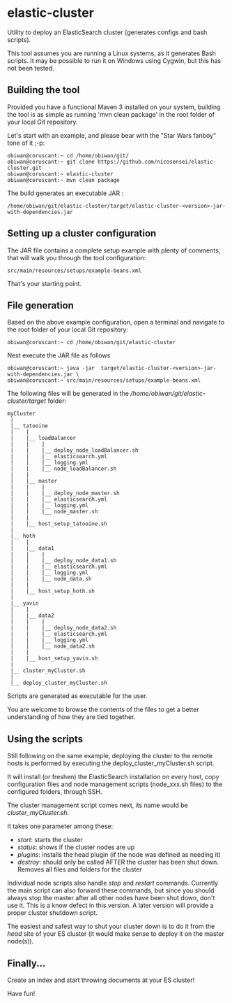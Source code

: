 elastic-cluster
=============

Utility to deploy an ElasticSearch cluster (generates configs and 
bash scripts). 

This tool assumes you are running a Linux systems, as it generates Bash 
scripts. It may be possible to run it on Windows using Cygwin, but this 
has not been tested.

Building the tool
-------------

Provided you have a functional Maven 3 installed on your system, 
building the tool is as simple as running 'mvn clean package' in the 
root folder of your local Git repository.

Let's start with an example, and please bear with the "Star Wars fanboy" tone of it ;-p:

    obiwan@coruscant:~ cd /home/obiwan/git/
    obiwan@coruscant:~ git clone https://github.com/nicosensei/elastic-cluster.git 
    obiwan@coruscant:~ elastic-cluster
    obiwan@coruscant:~ mvn clean package

The build generates an executable JAR : 

    /home/obiwan/git/elastic-cluster/target/elastic-cluster-<version>-jar-with-dependencies.jar

Setting up a cluster configuration
-------------

The JAR file contains a complete setup example with plenty of comments, 
that will walk you through the tool configuration:

    src/main/resources/setups/example-beans.xml

That's your starting point.

File generation
-------------

Based on the above example configuration, open a terminal and navigate 
to the root folder of your local Git repository:

    obiwan@coruscant:~ cd /home/obiwan/git/elastic-cluster

Next execute the JAR file as follows

    obiwan@coruscant:~ java -jar  target/elastic-cluster-<version>-jar-with-dependencies.jar \
    obiwan@coruscant:~ src/main/resources/setups/example-beans.xml

The following files will be generated in the 
*/home/obiwan/git/elastic-cluster/target* folder:

    myCluster
     |
     |__ tatooine
     |    |
     |    |__ loadBalancer
     |    |    |
     |    |    |__ deploy_node_loadBalancer.sh
     |    |    |__ elasticsearch.yml
     |    |    |__ logging.yml
     |    |    |__ node_loadBalancer.sh
     |    |
     |    |__ master
     |    |    |
     |    |    |__ deploy_node_master.sh
     |    |    |__ elasticsearch.yml
     |    |    |__ logging.yml
     |    |    |__ node_master.sh
     |    |
     |    |__ host_setup_tatooine.sh
     |
     |__ hoth
     |    |
     |    |__ data1
     |    |    |
     |    |    |__ deploy_node_data1.sh
     |    |    |__ elasticsearch.yml
     |    |    |__ logging.yml
     |    |    |__ node_data.sh
     |    |
     |    |__ host_setup_hoth.sh
     |
     |__ yavin
     |    |
     |    |__ data2
     |    |    |
     |    |    |__ deploy_node_data2.sh
     |    |    |__ elasticsearch.yml
     |    |    |__ logging.yml
     |    |    |__ node_data2.sh
     |    |
     |    |__ host_setup_yavin.sh
     |
     |__ cluster_myCluster.sh            
     |
     |__ deploy_cluster_myCluster.sh
 
 Scripts are generated as executable for the user.
 
 You are welcome to browse the contents of the files to get a better 
 understanding of how they are tied together.
 
Using the scripts
-------------

Still following on the same example, deploying the cluster to the remote
hosts is performed by executing the deploy_cluster_myCluster.sh script. 

It will install (or freshen) the ElasticSearch installation on every host,
copy configuration files and node management scripts (node_xxx.sh files)
to the configured folders, through SSH.

The cluster management script comes next, its name would be 
*cluster_myCluster.sh*.

It takes one parameter among these:

- *start*: starts the cluster
- *status*: shows if the cluster nodes are up
- *plugins*: installs the head plugin (if the node was defined as needing it)
- *destroy*: should only be called AFTER the cluster has been shut down. 
            Removes all files and folders for the cluster
            
Individual node scripts also handle *stop* and *restart* commands. Currently 
the main script can also forward these commands, but since you should 
always stop the master after all other nodes have been shut down, don't use
it. This is a know defect in this version. A later version will provide a
proper cluster shutdown script.

The easiest and safest way to shut your cluster down is to do it from the *head*
site of your ES cluster (it would make sense to deploy it on the master node(s)).

Finally...
-------------

Create an index and start throwing documents at your ES cluster!

Have fun!